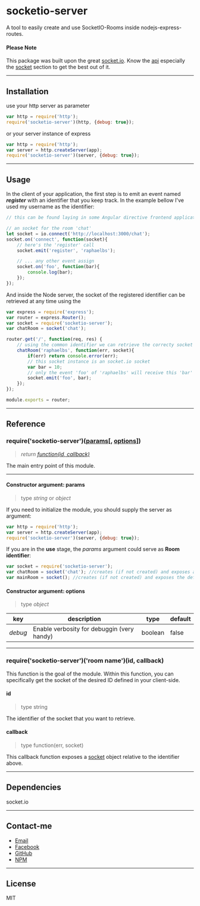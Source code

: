 # socketio-server
A tool to easily create and use SocketIO-Rooms inside nodejs-express-routes.

#### Please Note

This package was built upon the great [socket.io](https://www.npmjs.com/package/socket.io).
Know the [api](https://www.npmjs.com/package/socket.io#api) especially the [socket](https://www.npmjs.com/package/socket.io#socket) section to get the best out of it.

---

## Installation

use your http server as parameter

```javascript
var http = require('http');
require('socketio-server')(http, {debug: true});
```

or your server instance of express

```javascript
var http = require('http');
var server = http.createServer(app);
require('socketio-server')(server, {debug: true});
```

---

## Usage

In the client of your application, the first step is to emit an event named **_register_** with an identifier that you keep track. In the example bellow I've used my username as the identifier:

```javascript
// this can be found laying in some Angular directive frontend application

// an socket for the room 'chat'
let socket = io.connect('http://localhost:3000/chat');
socket.on('connect', function(socket){
    // here's the 'register' call
    socket.emit('register', 'raphaelbs');

    // ... any other event assign
    socket.on('foo', function(bar){
        console.log(bar);
    });
});
```

And inside the Node server, the socket of the registered identifier can be retrieved at any time using the  

```javascript
var express = require('express');
var router = express.Router();
var socket = require('socketio-server');
var chatRoom = socket('chat');

router.get('/', function(req, res) {
    // using the common identifier we can retrieve the correcty socket inside the router
	chatRoom('raphaelbs', function(err, socket){
		if(err) return console.error(err);
		// this socket instance is an socket.io socket
		var bar = 10;
		// only the event 'foo' of 'raphaelbs' will receive this 'bar'
		socket.emit('foo', bar);
	});
});

module.exports = router;

```

---

## Reference

### require('socketio-server')([params](#constructor-argument-params)[, [options](#constructor-argument-options)])
>_return [function(id, callback)](#requiresocketio-serverroom-nameid-callback)_

The main entry point of this module.

***

#### Constructor argument: params
> type _string_ or _object_

If you need to initialize the module, you should supply the server as argument:
```javascript
var http = require('http');
var server = http.createServer(app);
require('socketio-server')(server, {debug: true});
```

If you are in the **use** stage, the _params_ argument could serve as **Room identifier**:
```javascript
var socket = require('socketio-server');
var chatRoom = socket('chat'); //creates (if not created) and exposes a room named 'chat'
var mainRoom = socket(); //creates (if not created) and exposes the default '/' room
```

#### Constructor argument: options
> type _object_

key | description | type | default
--- | --- | --- | ---
*debug* | Enable verbosity for debuggin (very handy) | boolean | false

***

### require('socketio-server')('room name')(id, callback)

This function is the goal of the module. Within this function, you can specifically get the socket of the desired ID defined in your client-side.

#### id
> type string

The identifier of the socket that you want to retrieve.

#### callback
> type function(err, socket)

This callback function exposes a [socket](https://www.npmjs.com/package/socket.io#socket) object relative to the identifier above.

---

## Dependencies

socket.io

---

## Contact-me
* [Email](mailto:raphael.b.souza@hotmail.com)
* [Facebook](https://facebook.com/raphaelbs)
* [GitHub](https://github.com/raphaelbs)
* [NPM](https://npmjs.com/~raphaelbs)

---

## License

MIT
